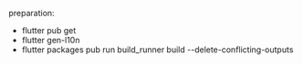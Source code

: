 preparation:
 - flutter pub get
 - flutter gen-l10n
 - flutter packages pub run build_runner build --delete-conflicting-outputs
